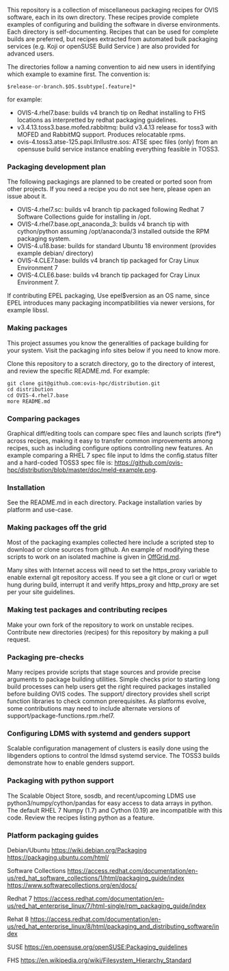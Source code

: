 This repository is a collection of miscellaneous packaging recipes for OVIS software, each in its own directory. These recipes provide complete examples of configuring and building the software in diverse environments.
Each directory is self-documenting. Recipes that can be used for complete builds are preferred, but recipes extracted from automated bulk packaging services (e.g. Koji or openSUSE Build Service ) are also provided for advanced users.

The directories follow a naming convention to aid new users in identifying which example to examine first. The convention is:

	$release-or-branch.$OS.$subtype[.feature]*

for example:
* OVIS-4.rhel7.base: builds v4 branch tip on Redhat installing to FHS locations as interpretted by redhat packaging guidelines.
* v3.4.13.toss3.base.mofed.rabbitmq: build v3.4.13 release for toss3 with MOFED and RabbitMQ support. Produces relocatable rpms.
* ovis-4.toss3.atse-125.papi.llnllustre.sos: ATSE spec files (only) from an opensuse build service instance enabling everything feasible in TOSS3.

### Packaging development plan
The following packagings are planned to be created or ported soon from other projects. If you need a recipe you do not see here, please open an issue about it.
* OVIS-4.rhel7.sc: builds v4 branch tip packaged following Redhat 7 Software Collections guide for installing in /opt.
* OVIS-4.rhel7.base.opt_anaconda_3: builds v4 branch tip with cython/python assuming /opt/anaconda/3 installed outside the RPM packaging system.
* OVIS-4.u18.base:  builds for standard Ubuntu 18 environment (provides example debian/ directory)
* OVIS-4.CLE7.base:  builds v4 branch tip packaged for Cray Linux Environment 7
* OVIS-4.CLE6.base:  builds v4 branch tip packaged for Cray Linux Environment 7.

If contributing EPEL packaging, Use epel$version as an OS name, since EPEL introduces many packaging incompatibilities via newer versions, for example libssl.

### Making packages

This project assumes you know the generalities of package building for your system. Visit
the packaging info sites below if you need to know more.

Clone this repository to a scratch directory, go to the directory of interest, and review the
specific README.md. For example:

    git clone git@github.com:ovis-hpc/distribution.git
    cd distribution
    cd OVIS-4.rhel7.base
    more README.md

### Comparing packages
Graphical diff/editing tools can compare spec files and launch scripts (fire*) across recipes, making it easy to transfer common improvements among recipes, such as including configure options controlling new features. An example comparing a RHEL 7 spec file input to ldms the config.status filter and a hard-coded TOSS3 spec file is: https://github.com/ovis-hpc/distribution/blob/master/doc/meld-example.png.

### Installation
See the README.md in each directory. Package installation varies by platform and use-case.

### Making packages off the grid
Most of the packaging examples collected here include a scripted step to download or clone
sources from github. An example of modifying these scripts to work
on an isolated machine is given in [OffGrid.md](OffGrid.md).

Many sites with Internet access will need to set the https_proxy variable to enable external git repository access. If you see a git clone or curl or wget hung during build, interrupt it and verify https_proxy and http_proxy are set per your site guidelines.

### Making test packages and contributing recipes
Make your own fork of the repository to work on unstable recipes. Contribute new directories (recipes) for this repository by making a pull request.

### Packaging pre-checks
Many recipes provide scripts that stage sources and provide precise arguments to package building utilities. Simple checks prior to starting long build processes can help users get the right required packages installed before building OVIS codes. The support/ directory provides shell script function libraries to check common prerequisites. As platforms evolve, some contributions may need to include alternate versions of support/package-functions.rpm.rhel7.

### Configuring LDMS with systemd and genders support
Scalable configuration management of clusters is easily done using the libgenders
options to control the ldmsd systemd service. The TOSS3 builds demonstrate how to
enable genders support.

### Packaging with python support
The Scalable Object Store, sosdb, and recent/upcoming LDMS use python3/numpy/cython/pandas for easy access to data arrays in python.
The default RHEL 7 Numpy (1.7) and Cython (0.19) are incompatible with this code.
Review the recipes listing python as a feature.

### Platform packaging guides

Debian/Ubuntu
https://wiki.debian.org/Packaging
https://packaging.ubuntu.com/html/

Software Collections
https://access.redhat.com/documentation/en-us/red_hat_software_collections/1/html/packaging_guide/index
https://www.softwarecollections.org/en/docs/

Redhat 7
https://access.redhat.com/documentation/en-us/red_hat_enterprise_linux/7/html-single/rpm_packaging_guide/index

Rehat 8
https://access.redhat.com/documentation/en-us/red_hat_enterprise_linux/8/html/packaging_and_distributing_software/index

SUSE
https://en.opensuse.org/openSUSE:Packaging_guidelines

FHS
https://en.wikipedia.org/wiki/Filesystem_Hierarchy_Standard

